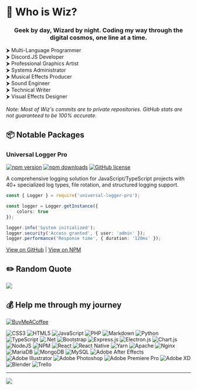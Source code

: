 # 💫 Who is Wiz?

<h3 align="center">Geek by day, Wizard by night. Coding my way through the digital cosmos, one line at a time.</h3>
⮞ Multi-Language Programmer<br>⮞ Discord.JS Developer<br>⮞ Professional Graphics Artist<br>⮞ Systems Administrator<br>⮞ Musical Effects Producer<br>⮞ Sound Engineer<br>⮞ Technical Writer<br>⮞ Visual Effects Designer<br><br><i>Note: Most of Wiz's commits are to private repositories. GitHub stats are not guaranteed to be 100% accurate.</i>

## 📦 Notable Packages

### Universal Logger Pro

[![npm version](https://img.shields.io/npm/v/universal-logger-pro.svg?style=flat-square)](https://www.npmjs.com/package/universal-logger-pro)
[![npm downloads](https://img.shields.io/npm/dm/universal-logger-pro.svg?style=flat-square)](https://www.npmjs.com/package/universal-logger-pro)
[![GitHub license](https://img.shields.io/github/license/wizcreations7/universal-logger-pro.svg?style=flat-square)](https://github.com/wizcreations7/universal-logger-pro/blob/main/LICENSE)

A comprehensive logging solution for JavaScript/TypeScript projects with 40+ specialized log types, file rotation, and structured logging support.

```typescript
const { Logger } = require('universal-logger-pro');

const logger = Logger.getInstance({
    colors: true
});

logger.info('System initialized');
logger.security('Access granted', { user: 'admin' });
logger.performance('Response time', { duration: '120ms' });
```

[View on GitHub](https://github.com/wizcreations7/universal-logger-pro) | [View on NPM](https://www.npmjs.com/package/universal-logger-pro)

## ✏️ Random Quote
![](https://quotes-github-readme.vercel.app/api?type=horizontal&theme=dark)

## 💰 Help me through my journey

[![BuyMeACoffee](https://img.shields.io/badge/Buy%20Me%20a%20Coffee-ffdd00?style=for-the-badge&logo=buy-me-a-coffee&logoColor=black)](https://buymeacoffee.com/wiz7777) 

![CSS3](https://img.shields.io/badge/css3-%231572B6.svg?style=for-the-badge&logo=css3&logoColor=white) ![HTML5](https://img.shields.io/badge/html5-%23E34F26.svg?style=for-the-badge&logo=html5&logoColor=white) ![JavaScript](https://img.shields.io/badge/javascript-%23323330.svg?style=for-the-badge&logo=javascript&logoColor=%23F7DF1E) ![PHP](https://img.shields.io/badge/php-%23777BB4.svg?style=for-the-badge&logo=php&logoColor=white) ![Markdown](https://img.shields.io/badge/markdown-%23000000.svg?style=for-the-badge&logo=markdown&logoColor=white) ![Python](https://img.shields.io/badge/python-3670A0?style=for-the-badge&logo=python&logoColor=ffdd54) ![TypeScript](https://img.shields.io/badge/typescript-%23007ACC.svg?style=for-the-badge&logo=typescript&logoColor=white) ![.Net](https://img.shields.io/badge/.NET-5C2D91?style=for-the-badge&logo=.net&logoColor=white) ![Bootstrap](https://img.shields.io/badge/bootstrap-%23563D7C.svg?style=for-the-badge&logo=bootstrap&logoColor=white) ![Express.js](https://img.shields.io/badge/express.js-%23404d59.svg?style=for-the-badge&logo=express&logoColor=%2361DAFB) ![Electron.js](https://img.shields.io/badge/Electron-191970?style=for-the-badge&logo=Electron&logoColor=white) ![Chart.js](https://img.shields.io/badge/chart.js-F5788D.svg?style=for-the-badge&logo=chart.js&logoColor=white) ![NodeJS](https://img.shields.io/badge/node.js-6DA55F?style=for-the-badge&logo=node.js&logoColor=white) ![NPM](https://img.shields.io/badge/NPM-%23000000.svg?style=for-the-badge&logo=npm&logoColor=white) ![React](https://img.shields.io/badge/react-%2320232a.svg?style=for-the-badge&logo=react&logoColor=%2361DAFB) ![React Native](https://img.shields.io/badge/react_native-%2320232a.svg?style=for-the-badge&logo=react&logoColor=%2361DAFB) ![Yarn](https://img.shields.io/badge/yarn-%232C8EBB.svg?style=for-the-badge&logo=yarn&logoColor=white) ![Apache](https://img.shields.io/badge/apache-%23D42029.svg?style=for-the-badge&logo=apache&logoColor=white) ![Nginx](https://img.shields.io/badge/nginx-%23009639.svg?style=for-the-badge&logo=nginx&logoColor=white) ![MariaDB](https://img.shields.io/badge/MariaDB-003545?style=for-the-badge&logo=mariadb&logoColor=white) ![MongoDB](https://img.shields.io/badge/MongoDB-%234ea94b.svg?style=for-the-badge&logo=mongodb&logoColor=white) ![MySQL](https://img.shields.io/badge/mysql-%2300f.svg?style=for-the-badge&logo=mysql&logoColor=white) ![Adobe After Effects](https://img.shields.io/badge/Adobe%20After%20Effects-9999FF.svg?style=for-the-badge&logo=Adobe%20After%20Effects&logoColor=white) ![Adobe Illustrator](https://img.shields.io/badge/adobeillustrator-%23FF9A00.svg?style=for-the-badge&logo=adobeillustrator&logoColor=white) ![Adobe Photoshop](https://img.shields.io/badge/adobephotoshop-%2331A8FF.svg?style=for-the-badge&logo=adobephotoshop&logoColor=white) ![Adobe Premiere Pro](https://img.shields.io/badge/Adobe%20Premiere%20Pro-9999FF.svg?style=for-the-badge&logo=Adobe%20Premiere%20Pro&logoColor=white) ![Adobe XD](https://img.shields.io/badge/Adobe%20XD-470137?style=for-the-badge&logo=Adobe%20XD&logoColor=#FF61F6) ![Blender](https://img.shields.io/badge/blender-%23F5792A.svg?style=for-the-badge&logo=blender&logoColor=white) ![Trello](https://img.shields.io/badge/Trello-%23026AA7.svg?style=for-the-badge&logo=Trello&logoColor=white)


---
[![](https://visitcount.itsvg.in/api?id=wizcreations7&icon=0&color=1)](https://visitcount.itsvg.in)
 
